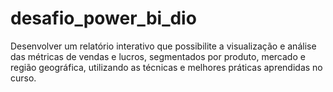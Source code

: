 # desafio_power_bi_dio
Desenvolver um relatório interativo que possibilite a visualização e análise das métricas de vendas e lucros, segmentados por produto, mercado e região geográfica, utilizando as técnicas e melhores práticas aprendidas no curso.
